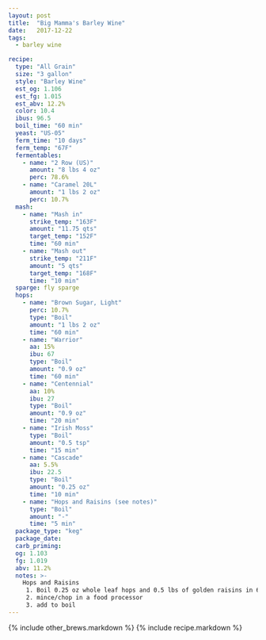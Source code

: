 ```yaml
---
layout: post
title:  "Big Mamma's Barley Wine"
date:   2017-12-22
tags:
  - barley wine

recipe:
  type: "All Grain"
  size: "3 gallon"
  style: "Barley Wine"
  est_og: 1.106
  est_fg: 1.015
  est_abv: 12.2%
  color: 10.4
  ibus: 96.5
  boil_time: "60 min"
  yeast: "US-05"
  ferm_time: "10 days"
  ferm_temp: "67F"
  fermentables:
    - name: "2 Row (US)"
      amount: "8 lbs 4 oz"
      perc: 78.6%
    - name: "Caramel 20L"
      amount: "1 lbs 2 oz"
      perc: 10.7%
  mash:
    - name: "Mash in"
      strike_temp: "163F"
      amount: "11.75 qts"
      target_temp: "152F"
      time: "60 min"
    - name: "Mash out"
      strike_temp: "211F"
      amount: "5 qts"
      target_temp: "168F"
      time: "10 min"
  sparge: fly sparge
  hops:
    - name: "Brown Sugar, Light"
      perc: 10.7%
      type: "Boil"
      amount: "1 lbs 2 oz"
      time: "60 min"
    - name: "Warrior"
      aa: 15%
      ibu: 67
      type: "Boil"
      amount: "0.9 oz"
      time: "60 min"
    - name: "Centennial"
      aa: 10%
      ibu: 27
      type: "Boil"
      amount: "0.9 oz"
      time: "20 min"
    - name: "Irish Moss"
      type: "Boil"
      amount: "0.5 tsp"
      time: "15 min"
    - name: "Cascade"
      aa: 5.5%
      ibu: 22.5
      type: "Boil"
      amount: "0.25 oz"
      time: "10 min"
    - name: "Hops and Raisins (see notes)"
      type: "Boil"
      amount: "-"
      time: "5 min"
  package_type: "keg"
  package_date: 
  carb_priming: 
  og: 1.103
  fg: 1.019
  abv: 11.2%
  notes: >-
    Hops and Raisins
     1. Boil 0.25 oz whole leaf hops and 0.5 lbs of golden raisins in 6 oz of water, remove from heat
     2. mince/chop in a food processor
     3. add to boil
---
```


{% include other_brews.markdown %}
{% include recipe.markdown %}
